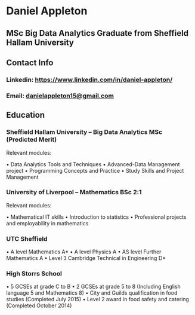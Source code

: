 # Daniel Appleton 

## MSc Big Data Analytics Graduate from Sheffield Hallam University

## Contact Info

### Linkedin: https://www.linkedin.com/in/daniel-appleton/ 
### Email: danielappleton15@gmail.com

## Education
### Sheffield Hallam University – Big Data Analytics MSc (Predicted Merit) 

Relevant modules:

• Data Analytics Tools and Techniques
• Advanced-Data Management project
• Programming Concepts and Practice
• Study Skills and Project Management

### University of Liverpool – Mathematics BSc 2:1 

Relevant modules:

• Mathematical IT skills
• Introduction to statistics
• Professional projects and employability in mathematics

### UTC Sheffield

• A level Mathematics A*
• A level Physics A
• AS level Further Mathematics A
• Level 3 Cambridge Technical in Engineering D*

### High Storrs School

• 5 GCSEs at grade C to B
• 2 GCSEs at grade 5 to 8 (Including English language 5 and Mathematics 8)
• City and Guilds qualification in food studies (Completed July 2015)
• Level 2 award in food safety and catering (Completed October 2014)
